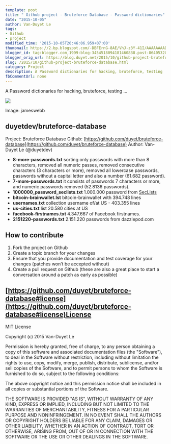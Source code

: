 ```yaml
---
template: post
title: " Github project - Bruteforce Database - Password dictionaries"
date: "2015-10-05"
author: Van-Duyet Le
tags:
- Github
- project
modified_time: '2015-10-05T20:46:06.959+07:00'
thumbnail: https://2.bp.blogspot.com/-DBFErnG-8AE/VhJ-z3Y-41I/AAAAAAAADgA/FGCt8naBMKs/s1600/mtyourmind.10001mb.com.png
blogger_id: tag:blogger.com,1999:blog-3454518094181460838.post-864053209007685364
blogger_orig_url: https://blog.duyet.net/2015/10/github-project-bruteforce-database.html
slug: /2015/10/github-project-bruteforce-database.html
category: Project
description: A Password dictionaries for hacking, bruteforce, testing ...  
fbCommentUrl: none
---
```


A Password dictionaries for hacking, bruteforce, testing ...  

![](https://2.bp.blogspot.com/-DBFErnG-8AE/VhJ-z3Y-41I/AAAAAAAADgA/FGCt8naBMKs/s1600/mtyourmind.10001mb.com.png) 

Image: jameswebb

## duyetdev/bruteforce-database ##
Project: Bruteforce Database
Github: [https://github.com/duyet/bruteforce-database](https://github.com/duyet/bruteforce-database)
Author: Van-Duyet Le (@duyetdev)

- **8-more-passwords.txt** sorting only passwords with more than 8 characters, removed all numeric passes, removed consecutive characters (3 characters or more), removed all lowercase passwords, passwords without a capital letter and also a number (61.682 password).
- **7-more-passwords.txt** it consists of passwords 7 characters or more, and numeric passwords removed (52.8136 passwords).
- **1000000_password_seclists.txt** 1.000.000 password from [SecLists](https://github.com/danielmiessler/SecLists)
- **bitcoin-brainwallet.lst** bitcoin-brainwallet with 394.748 lines
- **usernames.txt** collection username of/at US - 403.355 lines
- **us-cities.txt** list 20.580 cities at US
- **facebook-firstnames.txt** 4.347.667 of Facebook firstnames.
- **2151220-passwords.txt** 2.151.220 passwords from dazzlepod.com

## How to contribute ##

1. Fork the project on Github
2. Create a topic branch for your changes
3. Ensure that you provide documentation and test coverage for your changes (patches won’t be accepted without)
4. Create a pull request on Github (these are also a great place to start a conversation around a patch as early as possible)

## [https://github.com/duyet/bruteforce-database#license](https://github.com/duyet/bruteforce-database#license)License ##

MIT License

Copyright (c) 2015 Van-Duyet Le

Permission is hereby granted, free of charge, to any person obtaining a copy of this software and associated documentation files (the "Software"), to deal in the Software without restriction, including without limitation the rights to use, copy, modify, merge, publish, distribute, sublicense, and/or sell copies of the Software, and to permit persons to whom the Software is furnished to do so, subject to the following conditions:

The above copyright notice and this permission notice shall be included in all copies or substantial portions of the Software.

THE SOFTWARE IS PROVIDED "AS IS", WITHOUT WARRANTY OF ANY KIND, EXPRESS OR IMPLIED, INCLUDING BUT NOT LIMITED TO THE WARRANTIES OF MERCHANTABILITY, FITNESS FOR A PARTICULAR PURPOSE AND NONINFRINGEMENT. IN NO EVENT SHALL THE AUTHORS OR COPYRIGHT HOLDERS BE LIABLE FOR ANY CLAIM, DAMAGES OR OTHER LIABILITY, WHETHER IN AN ACTION OF CONTRACT, TORT OR OTHERWISE, ARISING FROM, OUT OF OR IN CONNECTION WITH THE SOFTWARE OR THE USE OR OTHER DEALINGS IN THE SOFTWARE.
